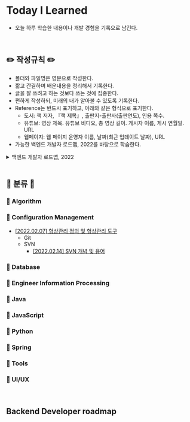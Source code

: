 # Today I Learned  

* 오늘 하루 학습한 내용이나 개발 경험을 기록으로 남긴다.  
  
<br/>

## :pencil2: 작성규칙 :pencil2:  
* 폴더와 파일명은 영문으로 작성한다.
* 짧고 간결하며 배운내용을 정리해서 기록한다.
* 글을 잘 쓰려고 하는 것보다 쓰는 것에 집중한다.  
* 편하게 작성하되, 미래의 내가 알아볼 수 있도록 기록한다.  
* Reference는 반드시 표기하고, 아래와 같은 형식으로 표기한다.
  * 도서: 책 저자, 『책 제목』, 출판지-출판사(출판연도), 인용 쪽수.
  * 유튜브: 영상 제목. 유튜브 비디오, 총 영상 길이. 게시자 이름, 게시 연월일. URL
  * 웹페이지: 웹 페이지 운영자 이름, 날짜(최근 업데이트 날짜), URL
* 가능한 백엔드 개발자 로드맵, 2022를 바탕으로 학습한다.
<details>
  <summary>백엔드 개발자 로드맵, 2022</summary>
  
  ![backend roadmap](https://user-images.githubusercontent.com/98507442/154302784-442ddf5d-34ca-4c6b-ac10-d5318bd8a193.png)
</details>


 

<br/>

## :memo: 분류 :memo:

### :file_folder: Algorithm

### :file_folder: Configuration Management  
* [[2022.02.07] 형상관리 정의 및 형상관리 도구](https://github.com/ggoggoma/TIL/blob/main/Configuration%20Management/Configuration%20Management_01.md)
  * Git
  * SVN
    * [[2022.02.14] SVN 개념 및 용어](https://github.com/ggoggoma/TIL/blob/main/Configuration%20Management/SVN/01.what_is_SVN.md)

### :file_folder: Database 

### :file_folder: Engineer Information Processing

### :file_folder: Java  

### :file_folder: JavaScript

### :file_folder: Python  

### :file_folder: Spring  

### :file_folder: Tools  

### :file_folder: UI/UX  

<br/>

## Backend Developer roadmap

<br/>

